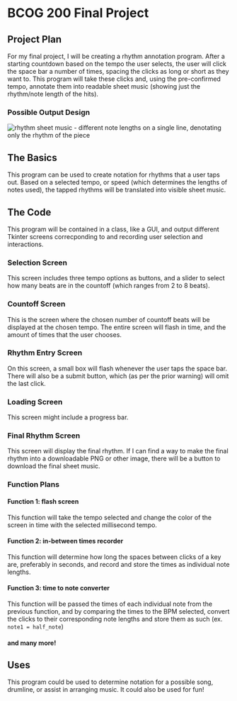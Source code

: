 # BCOG 200 Final Project
## Project Plan
For my final project, I will be creating a rhythm annotation program. After a starting countdown based on the tempo the user selects, the user will click the space bar a number of times, spacing the clicks as long or short as they want to. This program will take these clicks and, using the pre-confirmed tempo, annotate them into readable sheet music (showing just the rhythm/note length of the hits).
### Possible Output Design
![rhythm sheet music - different note lengths on a single line, denotating only the rhythm of the piece](https://github.com/user-attachments/assets/33c0b518-85cc-4853-9aad-edee10100261)

## The Basics
This program can be used to create notation for rhythms that a user taps out. Based on a selected tempo, or speed (which determines the lengths of notes used), the tapped rhythms will be translated into visible sheet music.
## The Code
This program will be contained in a class, like a GUI, and output different Tkinter screens correcponding to and recording user selection and interactions.
### Selection Screen
This screen includes three tempo options as buttons, and a slider to select how many beats are in the countoff (which ranges from 2 to 8 beats).
### Countoff Screen
This is the screen where the chosen number of countoff beats will be displayed at the chosen tempo. The entire screen will flash in time, and the amount of times that the user chooses.
### Rhythm Entry Screen
On this screen, a small box will flash whenever the user taps the space bar. There will also be a submit button, which (as per the prior warning) will omit the last click.
### Loading Screen
This screen might include a progress bar.
### Final Rhythm Screen
This screen will display the final rhythm. If I can find a way to make the final rhythm into a downloadable PNG or other image, there will be a button to download the final sheet music.

### Function Plans
#### Function 1: flash screen
This function will take the tempo selected and change the color of the screen in time with the selected millisecond tempo.
#### Function 2: in-between times recorder
This function will determine how long the spaces between clicks of a key are, preferably in seconds, and record and store the times as individual note lengths.
#### Function 3: time to note converter
This function will be passed the times of each individual note from the previous function, and by comparing the times to the BPM selected, convert the clicks to their corresponding note lengths and store them as such (ex. `note1 = half_note`)
#### and many more!

## Uses
This program could be used to determine notation for a possible song, drumline, or assist in arranging music. It could also be used for fun!